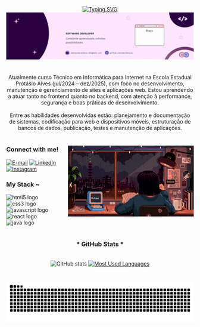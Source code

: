 <div align="center">
  <a href="https://git.io/typing-svg">
    <img src="https://readme-typing-svg.demolab.com?font=Fira+Code&weight=500&size=22&pause=1000&color=000000&center=true&vCenter=true&random=false&width=524&lines=Prazer,+Oscar+Ricardo" alt="Typing SVG">
  </a>
</div>


<img align="center" alt="" src="./src/header-gif.gif">

#

<p align="center">
  Atualmente curso Técnico em Informática para Internet na Escola Estadual Protásio Alves (jul/2024 – dez/2025), com foco no desenvolvimento, manutenção e gerenciamento de sites e aplicações web. Estou aprendendo a atuar tanto no frontend quanto no backend, com atenção à performance, segurança e boas práticas de desenvolvimento.
  <br><br>
  Entre as habilidades desenvolvidas estão: planejamento e documentação de sistemas, codificação para web e dispositivos móveis, estruturação de bancos de dados, publicação, testes e manutenção de aplicações.
</p>

#

<img align="right" alt="" height="190px" src="./src/study.gif">

<h3 align="left">Connect with me!</h3>

[![E-mail](https://img.shields.io/badge/-Email-000?style=for-the-badge&logo=microsoft-outlook&logoColor=FF00F6&color=FFF)](mailto:oscar.rsantos@gmail.com)
[![LinkedIn](https://img.shields.io/badge/-LinkedIn-000?style=for-the-badge&logo=linkedin&logoColor=FF00F6&color=FFF)](https://www.linkedin.com/in/oscarricardo)
[![Instagram](https://img.shields.io/badge/-Instagram-000?style=for-the-badge&logo=instagram&logoColor=FF00F6&color=FFF)](https://www.instagram.com/oscarricardo)

<h3 align="left">My Stack ~</h3>

<div align="left">
  <img src="https://cdn.jsdelivr.net/gh/devicons/devicon/icons/html5/html5-original.svg" height="25" alt="html5 logo"  />
  <img width="8" />
  <img src="https://cdn.jsdelivr.net/gh/devicons/devicon/icons/css3/css3-original.svg" height="25" alt="css3 logo"  />
  <img width="8" />
  <img src="https://cdn.jsdelivr.net/gh/devicons/devicon/icons/javascript/javascript-plain.svg" height="25" alt="javascript logo"  />
  <img width="8" />
  <img src="https://cdn.jsdelivr.net/gh/devicons/devicon/icons/react/react-original.svg" height="25" alt="react logo"  />
  <img width="8" />
  <img src="https://cdn.jsdelivr.net/gh/devicons/devicon/icons/java/java-original.svg" height="25" alt="java logo"  />
</div>

#

<div style="text-align: center;" align="center">
  <h3>* GitHub Stats *</h3>
  <br>
  <img src="https://github-readme-stats-git-masterrstaa-rickstaa.vercel.app/api?username=oscarsevero&hide_title=true&show_icons=true&include_all_commits=false&count_private=true&line_height=25&hide=issues&bg_color=000&title_color=FF00F6&text_color=FFF&border_radius=3&border_color=36123c&icon_color=FF00F6&theme=jolly" alt="GitHub stats">

  <a href="https://github.com/oscarsevero/github-readme-stats">
    <img src="https://github-readme-stats-git-masterrstaa-rickstaa.vercel.app/api/top-langs/?username=oscarsevero&line_height=10&card_width=290&layout=compact&hide_title=false&count_private=true&langs_count=4&show_icons=true&title_color=FF00F6&hide=html,scss,less&bg_color=000&text_color=8B8B8B&border_radius=3&border_color=561760&count_private=true" alt="Most Used Languages">
  </a>
</div>



#
<p align="center">
  <picture>
    <source media="(prefers-color-scheme: dark)" srcset="https://raw.githubusercontent.com/oscarsevero/oscarsevero/output/github-contribution-grid-snake-dark.svg">
    <source media="(prefers-color-scheme: light)" srcset="https://raw.githubusercontent.com/oscarsevero/oscarsevero/output/github-contribution-grid-snake.svg">
    <img alt="github contribution grid snake animation" src="https://raw.githubusercontent.com/oscarsevero/oscarsevero/output/github-contribution-grid-snake.svg">
  </picture>
</p>

